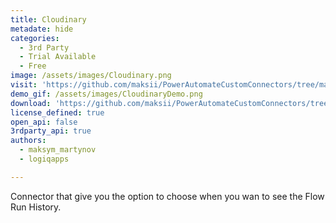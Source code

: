 ```yaml
---
title: Cloudinary
metadate: hide
categories:
  - 3rd Party
  - Trial Available
  - Free
image: /assets/images/Cloudinary.png
visit: 'https://github.com/maksii/PowerAutomateCustomConnectors/tree/main/Cloudinary'
demo_gif: /assets/images/CloudinaryDemo.png
download: 'https://github.com/maksii/PowerAutomateCustomConnectors/tree/main/Cloudinary'
license_defined: true
open_api: false
3rdparty_api: true
authors:
  - maksym_martynov
  - logiqapps

---
```

Connector that give you the option to choose when you wan to see the Flow Run History.
